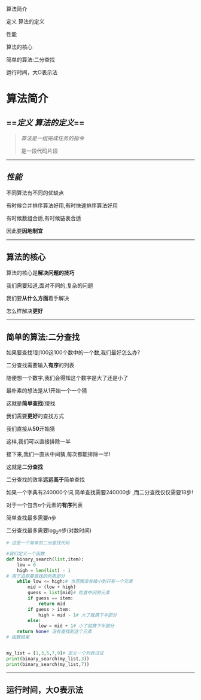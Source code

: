 算法简介

定义 算法的定义

性能

算法的核心

简单的算法:二分查找

运行时间，大O表示法

# 算法简介

## ==_**定义 算法的定义**_==

> _算法是一组完成任务的指令_
> 
>   
> 
> 是一段代码片段

---

## _**性能**_

不同算法有不同的优缺点

有时候合并排序算法好用,有时快速排序算法好用

有时候数组合适,有时候链表合适

因此要**因地制宜**

---

## 算法的核心

算法的核心是**解决问题的技巧**

  

我们需要知道,面对不同的,复杂的问题

我们要**从什么方面**着手解决

怎么样解决**更好**

---

## 简单的算法:二分查找

如果要查找1到100这100个数中的一个数,我们最好怎么办?

  

二分查找需要输入**有序**的列表

  

随便想一个数字,我们会得知这个数字是大了还是小了

最朴素的想法是从1开始一个一个猜

这就是**简单查找**(傻找

  

我们需要**更好**的查找方式

  

我们直接从**50**开始猜

这样,我们可以直接排除一半

接下来,我们一直从中间猜,每次都能排除一半!

这就是**二分查找**

二分查找的效率**远远高于**简单查找

  

如果一个字典有240000个词,简单查找需要240000步 ,而二分查找仅仅需要18步!

  

对于一个包含$n$﻿个元素的**有序**列表

简单查找最多需要$n$﻿步

二分查找最多需要$\log_2 n$﻿步(对数时间)

```Python
# 这是一个简单的二分查找代码

#我们定义一个函数
def binary_search(list,item):
    low = 0
    high = len(list) - 1
# 用于追踪要查找的列表部分
    while low <= high:# 当范围没有缩小到只有一个元素
        mid = (low + high)
        guess = list[mid]# 检查中间的元素
        if guess == item:
            return mid
        if guess > item:
            high = mid - 1# 大了就猜下半部分
        else:
            low = mid + 1# 小了就猜下半部分
    return None# 没有查找到这个元素
# 函数结束


my_list = [1,3,5,7,9]# 定义一个列表试试
print(binary_search(my_list,3))
print(binary_search(my_list,7))
```

---

## 运行时间，大O表示法